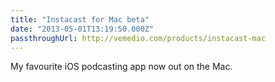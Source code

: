 ```yaml
---
title: "Instacast for Mac beta"
date: "2013-05-01T13:19:50.000Z"
passthroughUrl: http://vemedio.com/products/instacast-mac
---
```


My favourite iOS podcasting app now out on the Mac.
